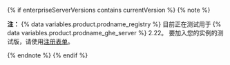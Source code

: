 {% if enterpriseServerVersions contains currentVersion %}
{% note %}

**注：** {% data variables.product.prodname_registry %} 目前正在测试用于 {% data variables.product.prodname_ghe_server %} 2.22。 要加入您的实例的测试版，请使用[注册表单](https://resources.github.com/beta-signup/)。

{% endnote %}
{% endif %}
